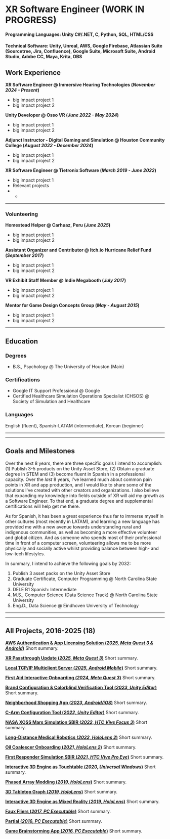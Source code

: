 # XR Software Engineer (WORK IN PROGRESS)

#### **Programming Languages**: Unity C#/.NET, C, Python, SQL, HTML/CSS
#### **Technical Software**: Unity, Unreal, AWS, Google Firebase, Atlassian Suite (Sourcetree, Jira, Confluence), Google Suite, Microsoft Suite, Android Studio, Adobe CC, Maya, Krita, OBS

## Work Experience
**XR Software Engineer @ Immersive Hearing Technologies (_November 2024 - Present_)**
- big impact project 1
- big impact project 2

**Unity Developer @ Osso VR (_June 2022 - May 2024_)**
- big impact project 1
- big impact project 2

**Adjunct Instructor - Digital Gaming and Simulation @ Houston Community College (_August 2022 - December 2024_)**
- big impact project 1
- big impact project 2

**XR Software Engineer @ Tietronix Software (_March 2019 - June 2022_)**
- big impact project 1
- Relevant projects
- - 

---

### Volunteering
**Homestead Helper @ Carhuaz, Peru (_June 2025_)**
- big impact project 1
- big impact project 2

**Assistant Organizer and Contributor @ Itch.io Hurricane Relief Fund (_September 2017_)**
- big impact project 1
- big impact project 2

**VR Exhibit Staff Member @ Indie Megabooth (_July 2017_)**
- big impact project 1
- big impact project 2

**Mentor for Game Design Concepts Group (_May - August 2015_)**
- big impact project 1
- big impact project 2

---

## Education
### Degrees
- B.S., Psychology @ The University of Houston (Main)

### Certifications
- Google IT Support Professional @ Google
- Certified Healthcare Simulation Operations Specialist (CHSOS) @ Society of Simulation and Healthcare

### Languages
English (fluent), Spanish-LATAM (intermediate), Korean (beginner)

---

---

## Goals and Milestones
Over the next 8 years, there are three specific goals I intend to accomplish: (1) Publish 3-5 products on the Unity Asset Store, (2) Obtain a graduate degree in STEM and (3) become fluent in Spanish in a professional capacity. Over the _last_ 8 years, I've learned much about common pain points in XR and app production, and I would like to share some of the solutions I've created with other creators and organizations. I also believe that expanding my knowledge into fields outside of XR will aid my growth as a Software Engineer. To that end, a graduate degree and supplemental certifications will help get me there.

As for Spanish, it has been a great experience thus far to immerse myself in other cultures (most recently in LATAM), and learning a new language has provided me with a new avenue towards understanding rural and indigenous communities, as well as becoming a more effective volunteer and global citizen. And as someone who spends most of their professional time in front of a computer screen, volunteering allows me to be more physically and socially active whilst providing balance between high- and low-tech lifestyles.

In summary, I intend to achieve the following goals by 2032:
1. Publish 3 asset packs on the Unity Asset Store
2. Graduate Certificate, Computer Programming @ North Carolina State University
3. DELE B1 Spanish: Intermediate
4. M.S., Computer Science (Data Science Track) @ North Carolina State University
5. Eng.D., Data Science @ Eindhoven University of Technology

---

---

## All Projects, 2016-2025 (18)
[**AWS Authentication & App Licensing Solution (_2025, Meta Quest 3 & Android_)**](https://robertdrsj.github.io/docs/tools/2025_tools_awsbackend_TODO)
Short summary.

[**XR Passthrough Update (_2025, Meta Quest 3_)**](https://robertdrsj.github.io/docs/xrdev/2025_tools_awsbackend_TODO)
Short summary.

[**Local TCP/IP Multiclient Server (_2025, Android Mobile_)**](https://robertdrsj.github.io/docs/tools/2025_tools_multiclienttcpserver_TODO)
Short summary.

[**First Aid Interactive Onboarding (_2024, Meta Quest 3_)**](https://robertdrsj.github.io/docs/xrdev/2025_tools_awsbackend_TODO)
Short summary.

[**Brand Configuration & Colorblind Verification Tool (_2023, Unity Editor_)**](https://robertdrsj.github.io/docs/tools/2023_tools_colorpaletteui_TODO)
Short summary.

[**Neighborhood Shopping App (_2023, Android/iOS_)**](https://robertdrsj.github.io/docs/appdev/2023_app_joyfair_TODO)
Short summary.

[**C-Arm Configuration Tool (_2022, Unity Editor_)**](https://robertdrsj.github.io/docs/tools/2022_tools_carmui_TODO)
Short summary.

[**NASA XOSS Mars Simulation SBIR (_2022, HTC Vive Focus 3_)**](https://robertdrsj.github.io/docs/xrdev/2022_xr_xossvr_TODO)
Short summary.

[**Long-Distance Medical Robotics (_2022, HoloLens 2_)**](https://robertdrsj.github.io/docs/xrdev/2022_xr_roboticarmmr_TODO)
Short summary.

[**Oil Coalescer Onboarding (_2021, HoloLens 2_)**](https://robertdrsj.github.io/docs/xrdev/2021_xr_coalescermr_TODO)
Short summary.

[**First Responder Simulation SBIR (_2021, HTC Vive Pro Eye_)**](https://robertdrsj.github.io/docs/xrdev/2021_xr_firstrespondervr_TODO)
Short summary.

[**Interactive 3D Engine as Touchtable (_2020, Universal Windows_)**](https://robertdrsj.github.io/docs/appdev/2020_app_enginetouchtable)
Short summary.

[**Phased Array Modding (_2019, HoloLens_)**](https://robertdrsj.github.io/docs/xrdev/2019_xr_phasedarraymr)
Short summary.

[**3D Tabletop Graph (_2019, HoloLens_)**](https://robertdrsj.github.io/docs/xrdev/2019_xr_tablegraphmr)
Short summary.

[**Interactive 3D Engine as Mixed Reality (_2019, HoloLens_)**](https://robertdrsj.github.io/docs/xrdev/2019_xr_enginedemomr)
Short summary.

[**Faux Fliers (_2017, PC Executable_)**](https://robertdrsj.github.io/docs/gamedev/2017_game_fauxfliers)
Short summary.

[**Partial (_2016, PC Executable_)**](https://robertdrsj.github.io/docs/gamedev/2016_game_partial)
Short summary.

[**Game Brainstorming App (_2016, PC Executable_)**](https://robertdrsj.github.io/docs/appdev/2016_app_conception)
Short summary.